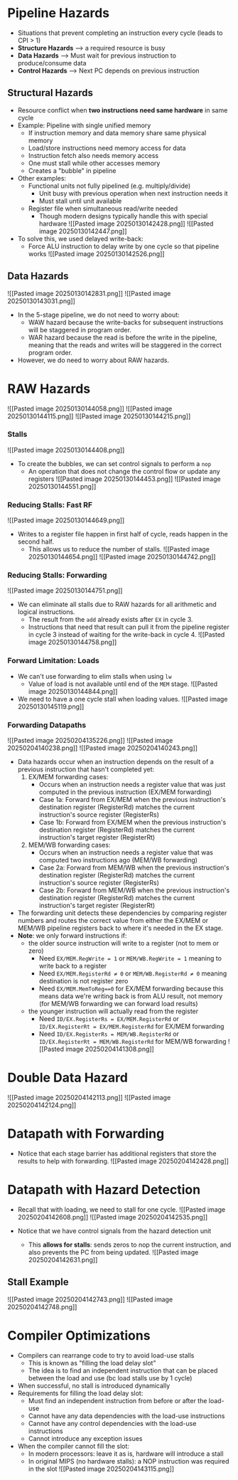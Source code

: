 # Pipeline Hazards
* Situations that prevent completing an instruction every cycle (leads to CPI > 1)
* **Structure Hazards** ⟶ a required resource is busy
* **Data Hazards** ⟶ Must wait for previous instruction to produce/consume data
* **Control Hazards** ⟶ Next PC depends on previous instruction

## Structural Hazards
* Resource conflict when **two instructions need same hardware** in same cycle
* Example: Pipeline with single unified memory
	* If instruction memory and data memory share same physical memory
	* Load/store instructions need memory access for data
	* Instruction fetch also needs memory access
	* One must stall while other accesses memory
	* Creates a "bubble" in pipeline
* Other examples:
	* Functional units not fully pipelined (e.g. multiply/divide)
		* Unit busy with previous operation when next instruction needs it
		* Must stall until unit available
	* Register file when simultaneous read/write needed
		* Though modern designs typically handle this with special hardware
![[Pasted image 20250130142428.png]]
![[Pasted image 20250130142447.png]]
* To solve this, we used delayed write-back:
	* Force ALU instruction to delay write by one cycle so that pipeline works
![[Pasted image 20250130142526.png]]

## Data Hazards
![[Pasted image 20250130142831.png]]
![[Pasted image 20250130143031.png]]
* In the 5-stage pipeline, we do not need to worry about:
	* WAW hazard because the write-backs for subsequent instructions will be staggered in program order.
	* WAR hazard because the read is before the write in the pipeline, meaning that the reads and writes will be staggered in the correct program order.
* However, we do need to worry about RAW hazards.

# RAW Hazards
![[Pasted image 20250130144058.png]]
![[Pasted image 20250130144115.png]]
![[Pasted image 20250130144215.png]]

### Stalls
![[Pasted image 20250130144408.png]]
* To create the bubbles, we can set control signals to perform a `nop`
	* An operation that does not change the control flow or update any registers
![[Pasted image 20250130144453.png]]
![[Pasted image 20250130144551.png]]

### Reducing Stalls: Fast RF
![[Pasted image 20250130144649.png]]
* Writes to a register file happen in first half of cycle, reads happen in the second half.
	* This allows us to reduce the number of stalls.
![[Pasted image 20250130144654.png]]
![[Pasted image 20250130144742.png]]
### Reducing Stalls: Forwarding
![[Pasted image 20250130144751.png]]
* We can eliminate all stalls due to RAW hazards for all arithmetic and logical instructions.
	* The result from the `add` already exists after `EX` in cycle 3.
	* Instructions that need that result can pull it from the pipeline register in cycle 3 instead of waiting for the write-back in cycle 4.
![[Pasted image 20250130144758.png]]
### Forward Limitation: Loads
* We can't use forwarding to elim stalls when using `lw`
	* Value of load is not available until end of the `MEM` stage.
![[Pasted image 20250130144844.png]]
* We need to have a one cycle stall when loading values.
![[Pasted image 20250130145119.png]]

### Forwarding Datapaths
![[Pasted image 20250204135226.png]]
![[Pasted image 20250204140238.png]]
![[Pasted image 20250204140243.png]]
* Data hazards occur when an instruction depends on the result of a previous instruction that hasn't completed yet:
	1. EX/MEM forwarding cases:
		* Occurs when an instruction needs a register value that was just computed in the previous instruction (EX/MEM forwarding)
		* Case 1a: Forward from EX/MEM when the previous instruction's destination register (RegisterRd) matches the current instruction's source register (RegisterRs)
		* Case 1b: Forward from EX/MEM when the previous instruction's destination register (RegisterRd) matches the current instruction's target register (RegisterRt)
	2. MEM/WB forwarding cases:
		* Occurs when an instruction needs a register value that was computed two instructions ago (MEM/WB forwarding)
		* Case 2a: Forward from MEM/WB when the previous instruction's destination register (RegisterRd) matches the current instruction's source register (RegisterRs)
		* Case 2b: Forward from MEM/WB when the previous instruction's destination register (RegisterRd) matches the current instruction's target register (RegisterRt)
* The forwarding unit detects these dependencies by comparing register numbers and routes the correct value from either the EX/MEM or MEM/WB pipeline registers back to where it's needed in the EX stage.
* **Note**: we only forward instructions if:
	* the older source instruction will write to a register (not to mem or zero)
		* Need `EX/MEM.RegWrite = 1` or `MEM/WB.RegWrite = 1` meaning to write back to a register
		* Need `EX/MEM.RegisterRd ≠ 0` or `MEM/WB.RegisterRd ≠ 0` meaning destination is not register zero
		* Need `EX/MEM.MemToReg==0` for EX/MEM forwarding because this means data we're writing back is from ALU result, not memory (for MEM/WB forwarding we can forward load results)
	* the younger instruction will actually read from the register
		* Need `ID/EX.RegisterRs = EX/MEM.RegisterRd` or `ID/EX.RegisterRt = EX/MEM.RegisterRd` for EX/MEM forwarding
		* Need `ID/EX.RegisterRs = MEM/WB.RegisterRd` or `ID/EX.RegisterRt = MEM/WB.RegisterRd` for MEM/WB forwarding
![[Pasted image 20250204141308.png]]

# Double Data Hazard
![[Pasted image 20250204142113.png]]
![[Pasted image 20250204142124.png]]

# Datapath with Forwarding
* Notice that each stage barrier has additional registers that store the results to help with forwarding.
![[Pasted image 20250204142428.png]]

# Datapath with Hazard Detection
* Recall that with loading, we need to stall for one cycle.
![[Pasted image 20250204142608.png]]
![[Pasted image 20250204142535.png]]

* Notice that we have control signals from the hazard detection unit
	* This **allows for stalls**: sends zeros to nop the current instruction, and also prevents the PC from being updated.
![[Pasted image 20250204142631.png]]

## Stall Example
![[Pasted image 20250204142743.png]]
![[Pasted image 20250204142748.png]]

# Compiler Optimizations
* Compilers can rearrange code to try to avoid load-use stalls
	* This is known as "filling the load delay slot"
	* The idea is to find an independent instruction that can be placed between the load and use (bc load stalls use by 1 cycle)
* When successful, no stall is introduced dynamically
* Requirements for filling the load delay slot:
	* Must find an independent instruction from before or after the load-use
	* Cannot have any data dependencies with the load-use instructions
	* Cannot have any control dependencies with the load-use instructions
	* Cannot introduce any exception issues
* When the compiler cannot fill the slot:
	* In modern processors: leave it as is, hardware will introduce a stall
	* In original MIPS (no hardware stalls): a NOP instruction was required in the slot
![[Pasted image 20250204143115.png]]
